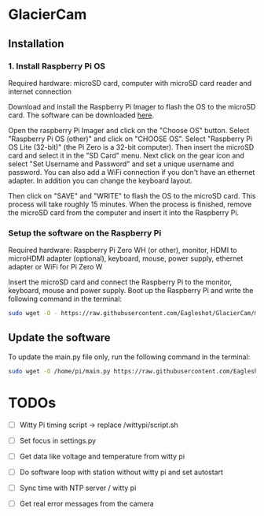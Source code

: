 # GlacierCam

## Installation
### 1. Install Raspberry Pi OS
Required hardware: microSD card, computer with microSD card reader and internet connection

Download and install the Raspberry Pi Imager to flash the OS to the microSD card. The software can be downloaded [here](https://www.raspberrypi.com/software/).

Open the raspberry Pi Imager and click on the "Choose OS" button. Select "Raspberry Pi OS (other)" and click on "CHOOSE OS". Select "Raspberry Pi OS Lite (32-bit)" (the Pi Zero is a 32-bit computer). Then insert the microSD card and select it in the "SD Card" menu. Next click on the gear icon and select "Set Username and Password" and set a unique username and password. You can also add a WiFi connection if you don't have an ethernet adapter. In addition you can change the keyboard layout.

Then click on "SAVE" and "WRITE" to flash the OS to the microSD card. This process will take roughly 15 minutes. When the process is finished, remove the microSD card from the computer and insert it into the Raspberry Pi.

### Setup the software on the Raspberry Pi
Required hardware: Raspberry Pi Zero WH (or other), monitor, HDMI to microHDMI adapter (optional), keyboard, mouse, power supply, ethernet adapter or WiFi for Pi Zero W

Insert the microSD card and connect the Raspberry Pi to the monitor, keyboard, mouse and power supply. Boot up the Raspberry Pi and write the following command in the terminal:

```bash
sudo wget -O - https://raw.githubusercontent.com/Eagleshot/GlacierCam/main/script.sh | sh
```


## Update the software 
To update the main.py file only, run the following command in the terminal:

```bash
sudo wget -O /home/pi/main.py https://raw.githubusercontent.com/Eagleshot/GlacierCam/main/main.py
```

# TODOs
- [ ] Witty Pi timing script -> replace /wittypi/script.sh
- [ ] Set focus in settings.py
- [ ] Get data like voltage and temperature from witty pi
- [ ] Do software loop with station without witty pi and set autostart 

- [ ] Sync time with NTP server / witty pi
- [ ] Get real error messages from the camera
